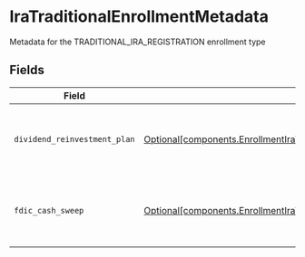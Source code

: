 # IraTraditionalEnrollmentMetadata

Metadata for the TRADITIONAL_IRA_REGISTRATION enrollment type


## Fields

| Field                                                                                                                                                                                    | Type                                                                                                                                                                                     | Required                                                                                                                                                                                 | Description                                                                                                                                                                              | Example                                                                                                                                                                                  |
| ---------------------------------------------------------------------------------------------------------------------------------------------------------------------------------------- | ---------------------------------------------------------------------------------------------------------------------------------------------------------------------------------------- | ---------------------------------------------------------------------------------------------------------------------------------------------------------------------------------------- | ---------------------------------------------------------------------------------------------------------------------------------------------------------------------------------------- | ---------------------------------------------------------------------------------------------------------------------------------------------------------------------------------------- |
| `dividend_reinvestment_plan`                                                                                                                                                             | [Optional[components.EnrollmentIraTraditionalEnrollmentMetadataDividendReinvestmentPlan]](../../models/components/enrollmentiratraditionalenrollmentmetadatadividendreinvestmentplan.md) | :heavy_minus_sign:                                                                                                                                                                       | Option to auto-enroll in Dividend Reinvestment; defaults to true                                                                                                                         | DIVIDEND_REINVESTMENT_ENROLL                                                                                                                                                             |
| `fdic_cash_sweep`                                                                                                                                                                        | [Optional[components.EnrollmentIraTraditionalEnrollmentMetadataFdicCashSweep]](../../models/components/enrollmentiratraditionalenrollmentmetadatafdiccashsweep.md)                       | :heavy_minus_sign:                                                                                                                                                                       | Option to auto-enroll in FDIC cash sweep; defaults to true                                                                                                                               | FDIC_CASH_SWEEP_ENROLL                                                                                                                                                                   |